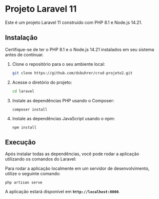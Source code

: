# **Projeto Laravel 11**

Este é um projeto Laravel 11 construído com PHP 8.1 e Node.js 14.21.

## **Instalação**

Certifique-se de ter o PHP 8.1 e o Node.js 14.21 instalados em seu sistema antes de continuar.

1. Clone o repositório para o seu ambiente local:
    
    ```bash
    git clone https://github.com/dsbuhrer/crud-projeto2.git
    
    ```
    
2. Acesse o diretório do projeto:
    
    ```bash
    cd laravel
    
    ```
    
3. Instale as dependências PHP usando o Composer:
    
    ```
    composer install
    
    ```
    
4. Instale as dependências JavaScript usando o npm:
    
    ```
    npm install
    
    ```
    

## **Execução**

Após instalar todas as dependências, você pode rodar a aplicação utilizando os comandos do Laravel:

Para rodar a aplicação localmente em um servidor de desenvolvimento, utilize o seguinte comando:

```
php artisan serve

```

A aplicação estará disponível em **`http://localhost:8000`**.
